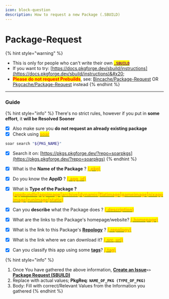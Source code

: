```yaml
---
icon: block-question
description: How to request a new Package (.SBUILD)
---
```


# Package-Request

{% hint style="warning" %}
* This is only for people who can't write their own [<mark style="color:purple;">**`.SBUILD`**</mark>](broken-reference)
* If you want to try: [https://docs.pkgforge.dev/sbuild/instructions](https://docs.pkgforge.dev/sbuild/instructions)&#x20;
* <mark style="color:red;">**Please do not request Prebuilds**</mark>, see: [Bincache/Package-Request](https://docs.pkgforge.dev/repositories/bincache/package-request) OR [Pkgcache/Package-Request](https://docs.pkgforge.dev/repositories/pkgcache/package-request) instead
{% endhint %}

***

### Guide

{% hint style="info" %}
There's no strict rules, however if you put in **some effort**, it **will be Resolved Sooner**

* [x] Also make sure you **do not request an already existing package**
* [x] Check using [<mark style="color:orange;">**soar**</mark>](https://soar.qaidvoid.dev/search)

```bash
soar search "${PKG_NAME}"
```

* [x] Search it on: [https://pkgs.pkgforge.dev/?repo=soarpkgs](https://pkgs.pkgforge.dev/?repo=soarpkgs)
{% endhint %}

* [x] What is the **Name of the Package** ? [<mark style="color:orange;">**(.pkg)**</mark>](../../sbuild/specification/2.pkg.md)&#x20;
* [x] Do you know the **AppID** ? [<mark style="color:orange;">**(.app\_id)**</mark>](../../sbuild/specification/4.appid.md)
* [x] What is **Type of the Package ?&#x20;**<mark style="color:orange;">**(**</mark>[<mark style="color:orange;">**appbundle**</mark>](../../formats/packages/appbundle/)<mark style="color:orange;">**|**</mark>[<mark style="color:orange;">**appimage**</mark>](../../formats/packages/appimage/)<mark style="color:orange;">**|**</mark>[<mark style="color:orange;">**archive**</mark>](../../formats/packages/archive/)<mark style="color:orange;">**|**</mark>[<mark style="color:orange;">**dynamic**</mark>](../../formats/binaries/dynamic/)<mark style="color:orange;">**|**</mark>[<mark style="color:orange;">**flatimage**</mark>](../../formats/packages/flatimage/)<mark style="color:orange;">**|**</mark>[<mark style="color:orange;">**gameimage**</mark>](../../formats/packages/gameimage-tbd/)<mark style="color:orange;">**|**</mark>[<mark style="color:orange;">**nixappimage**</mark>](../../formats/packages/nixappimage/)<mark style="color:orange;">**|**</mark>[<mark style="color:orange;">**runimage**</mark>](../../formats/packages/runimage-tbd/)<mark style="color:orange;">**|**</mark>[<mark style="color:orange;">**static**</mark>](../../formats/binaries/static/)<mark style="color:orange;">**)**</mark>
* [x] Can you **describe** what the Package does ?  <mark style="color:orange;">**(**</mark>[<mark style="color:orange;">**.description**</mark>](../../sbuild/specification/8.description.md)<mark style="color:orange;">**)**</mark>
* [x] What are the links to the Package's homepage/website? [<mark style="color:orange;">**(.homepage)**</mark>](../../sbuild/specification/11.homepage.md)
* [x] What is the link to this Package's [**Repology**](https://repology.org/projects/) ? [<mark style="color:orange;">**(.repology)**</mark>](../../sbuild/specification/17.repology.md)
* [x] What is the link where we can download it? [<mark style="color:orange;">**(.src\_url)**</mark>](../../sbuild/specification/18.sourceurl.md)
* [x] Can you classify this app using some [**tags**](../../sbuild/specification/19.tag.md)? [<mark style="color:orange;">**(.tag)**</mark>](../../sbuild/specification/19.tag.md)

{% hint style="info" %}
1. Once You have gathered the above information, [**Create an Issue**](https://github.com/pkgforge/soarpkgs/issues/new?assignees=Azathothas\&labels=pkg-request\&projects=\&template=1-package-request-sbuild.yaml\&title=PkgReq%3A+name_of_the_package)`>>` [**Package Request (SBUILD)**](https://github.com/pkgforge/soarpkgs/issues/new?assignees=Azathothas\&labels=pkg-request\&projects=\&template=1-package-request-sbuild.yaml\&title=PkgReq%3A+name_of_the_package)
2. Replace with actual values; **PkgReq**: **`NAME_OF_PKG (TYPE_OF_PKG)`**
3. Body: Fill with correct/Relevant Values from the Information you gathered
{% endhint %}
